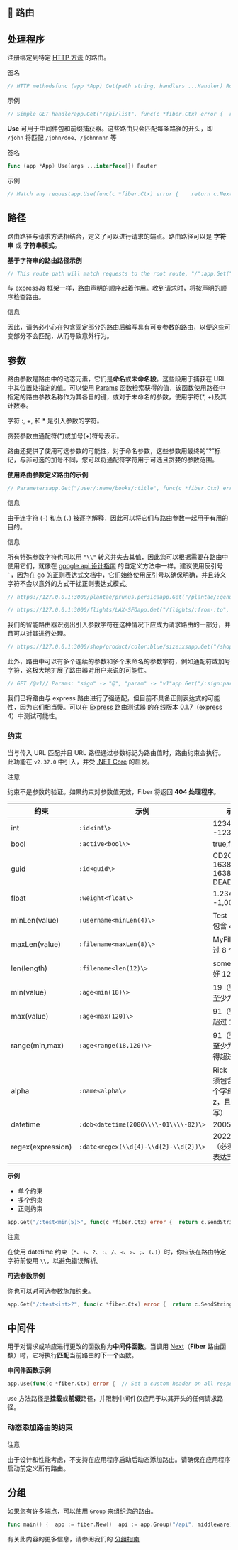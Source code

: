 ## 🔌 路由

## 处理程序[](#handlers "直接链接到处理程序")

注册绑定到特定 [HTTP 方法](https://mdn.org.cn/en-US/docs/Web/HTTP/Methods) 的路由。

签名

```go
// HTTP methodsfunc (app *App) Get(path string, handlers ...Handler) Routerfunc (app *App) Head(path string, handlers ...Handler) Routerfunc (app *App) Post(path string, handlers ...Handler) Routerfunc (app *App) Put(path string, handlers ...Handler) Routerfunc (app *App) Delete(path string, handlers ...Handler) Routerfunc (app *App) Connect(path string, handlers ...Handler) Routerfunc (app *App) Options(path string, handlers ...Handler) Routerfunc (app *App) Trace(path string, handlers ...Handler) Routerfunc (app *App) Patch(path string, handlers ...Handler) Router// Add allows you to specifiy a method as valuefunc (app *App) Add(method, path string, handlers ...Handler) Router// All will register the route on all HTTP methods// Almost the same as app.Use but not bound to prefixesfunc (app *App) All(path string, handlers ...Handler) Router
```

示例

```go
// Simple GET handlerapp.Get("/api/list", func(c *fiber.Ctx) error {  return c.SendString("I'm a GET request!")})// Simple POST handlerapp.Post("/api/register", func(c *fiber.Ctx) error {  return c.SendString("I'm a POST request!")})
```

**Use** 可用于中间件包和前缀捕获器。这些路由只会匹配每条路径的开头，即 `/john` 将匹配 `/john/doe`、`/johnnnnn` 等

签名

```go
func (app *App) Use(args ...interface{}) Router
```

示例

```go
// Match any requestapp.Use(func(c *fiber.Ctx) error {    return c.Next()})// Match request starting with /apiapp.Use("/api", func(c *fiber.Ctx) error {    return c.Next()})// Match requests starting with /api or /home (multiple-prefix support)app.Use([]string{"/api", "/home"}, func(c *fiber.Ctx) error {    return c.Next()})// Attach multiple handlers app.Use("/api", func(c *fiber.Ctx) error {  c.Set("X-Custom-Header", random.String(32))    return c.Next()}, func(c *fiber.Ctx) error {    return c.Next()})
```

## 路径[](#paths "直接链接到路径")

路由路径与请求方法相结合，定义了可以进行请求的端点。路由路径可以是 **字符串** 或 **字符串模式**。

**基于字符串的路由路径示例**

```go
// This route path will match requests to the root route, "/":app.Get("/", func(c *fiber.Ctx) error {      return c.SendString("root")})// This route path will match requests to "/about":app.Get("/about", func(c *fiber.Ctx) error {    return c.SendString("about")})// This route path will match requests to "/random.txt":app.Get("/random.txt", func(c *fiber.Ctx) error {    return c.SendString("random.txt")})
```

与 expressJs 框架一样，路由声明的顺序起着作用。收到请求时，将按声明的顺序检查路由。

信息

因此，请务必小心在包含固定部分的路由后编写具有可变参数的路由，以便这些可变部分不会匹配，从而导致意外行为。

## 参数[](#parameters "直接链接到参数")

路由参数是路由中的动态元素，它们是**命名**或**未命名段**。这些段用于捕获在 URL 中其位置处指定的值。可以使用 [Params](https://fiber.wiki/context#params) 函数检索获得的值，该函数使用路径中指定的路由参数名称作为其各自的键，或对于未命名的参数，使用字符(\*, +)及其计数器。

字符 :, +, 和 \* 是引入参数的字符。

贪婪参数由通配符(\*)或加号(+)符号表示。

路由还提供了使用可选参数的可能性，对于命名参数，这些参数用最终的“?”标记，与非可选的加号不同，您可以将通配符字符用于可选且贪婪的参数范围。

**使用路由参数定义路由的示例**

```go
// Parametersapp.Get("/user/:name/books/:title", func(c *fiber.Ctx) error {    fmt.Fprintf(c, "%s\n", c.Params("name"))    fmt.Fprintf(c, "%s\n", c.Params("title"))    return nil})// Plus - greedy - not optionalapp.Get("/user/+", func(c *fiber.Ctx) error {    return c.SendString(c.Params("+"))})// Optional parameterapp.Get("/user/:name?", func(c *fiber.Ctx) error {    return c.SendString(c.Params("name"))})// Wildcard - greedy - optionalapp.Get("/user/*", func(c *fiber.Ctx) error {    return c.SendString(c.Params("*"))})// This route path will match requests to "/v1/some/resource/name:customVerb", since the parameter character is escapedapp.Get(`/v1/some/resource/name\:customVerb`, func(c *fiber.Ctx) error {    return c.SendString("Hello, Community")})
```

信息

由于连字符 (`-`) 和点 (`.`) 被逐字解释，因此可以将它们与路由参数一起用于有用的目的。

信息

所有特殊参数字符也可以用 `"\\"` 转义并失去其值，因此您可以根据需要在路由中使用它们，就像在 [google api 设计指南](https://cloud.google.com/apis/design/custom_methods) 的自定义方法中一样。建议使用反引号 `` ` ``，因为在 go 的正则表达式文档中，它们始终使用反引号以确保明确，并且转义字符不会以意外的方式干扰正则表达式模式。

```go
// https://127.0.0.1:3000/plantae/prunus.persicaapp.Get("/plantae/:genus.:species", func(c *fiber.Ctx) error {    fmt.Fprintf(c, "%s.%s\n", c.Params("genus"), c.Params("species"))    return nil // prunus.persica})
```

```go
// https://127.0.0.1:3000/flights/LAX-SFOapp.Get("/flights/:from-:to", func(c *fiber.Ctx) error {    fmt.Fprintf(c, "%s-%s\n", c.Params("from"), c.Params("to"))    return nil // LAX-SFO})
```

我们的智能路由器识别出引入参数字符在这种情况下应成为请求路由的一部分，并且可以对其进行处理。

```go
// https://127.0.0.1:3000/shop/product/color:blue/size:xsapp.Get("/shop/product/color::color/size::size", func(c *fiber.Ctx) error {    fmt.Fprintf(c, "%s:%s\n", c.Params("color"), c.Params("size"))    return nil // blue:xs})
```

此外，路由中可以有多个连续的参数和多个未命名的参数字符，例如通配符或加号字符，这极大地扩展了路由器对用户来说的可能性。

```go
// GET /@v1// Params: "sign" -> "@", "param" -> "v1"app.Get("/:sign:param", handler)// GET /api-v1// Params: "name" -> "v1" app.Get("/api-:name", handler)// GET /customer/v1/cart/proxy// Params: "*1" -> "customer/", "*2" -> "/cart"app.Get("/*v1*/proxy", handler)// GET /v1/brand/4/shop/blue/xs// Params: "*1" -> "brand/4", "*2" -> "blue/xs"app.Get("/v1/*/shop/*", handler)
```

我们已将路由与 express 路由进行了强适配，但目前不具备正则表达式的可能性，因为它们相当慢。可以在 [Express 路由测试器](http://forbeslindesay.github.io/express-route-tester/) 的在线版本 0.1.7（express 4）中测试可能性。

### 约束[](#constraints "Direct link to Constraints")

当与传入 URL 匹配并且 URL 路径通过参数标记为路由值时，路由约束会执行。此功能在 `v2.37.0` 中引入，并受 [.NET Core](https://docs.microsoft.com/en-us/aspnet/core/fundamentals/routing?view=aspnetcore-6.0#route-constraints) 的启发。

注意

约束不是参数的验证。如果约束对参数值无效，Fiber 将返回 **404 处理程序**。

| 约束              | 示例                                  | 示例匹配                                                     |
| ----------------- | ------------------------------------- | ------------------------------------------------------------ |
| int               | `:id<int\>`                           | 123456789, -123456789                                        |
| bool              | `:active<bool\>`                      | true,false                                                   |
| guid              | `:id<guid\>`                          | CD2C1638-1638-72D5-1638-DEADBEEF1638                         |
| float             | `:weight<float\>`                     | 1.234, -1,001.01e8                                           |
| minLen(value)     | `:username<minLen(4)\>`               | Test（必须至少包含 4 个字符）                                |
| maxLen(value)     | `:filename<maxLen(8)\>`               | MyFile（不得超过 8 个字符）                                  |
| len(length)       | `:filename<len(12)\>`                 | somefile.txt（恰好 12 个字符）                               |
| min(value)        | `:age<min(18)\>`                      | 19（整数值必须至少为 18）                                    |
| max(value)        | `:age<max(120)\>`                     | 91（整数值不得超过 120）                                     |
| range(min,max)    | `:age<range(18,120)\>`                | 91（整数值必须至少为 18，但不得超过 120）                    |
| alpha             | `:name<alpha\>`                       | Rick（字符串必须包含一个或多个字母字符，a-z，且不区分大小写） |
| datetime          | `:dob<datetime(2006\\\\-01\\\\-02)\>` | 2005-11-01                                                   |
| regex(expression) | `:date<regex(\\d{4}-\\d{2}-\\d{2})\>` | 2022-08-27（必须匹配正则表达式）                             |

**示例**

+   单个约束
+   多个约束
+   正则约束

```go
app.Get("/:test<min(5)>", func(c *fiber.Ctx) error {  return c.SendString(c.Params("test"))})// curl -X GET https://127.0.0.1:3000/12// 12// curl -X GET https://127.0.0.1:3000/1// Cannot GET /1
```

注意

在使用 datetime 约束（`*`、`+`、`?`、`:`、`/`、`<`、`>`、`;`、`(`、`)`）时，你应该在路由特定字符前使用 `\\`，以避免错误解析。

**可选参数示例**

你也可以对可选参数施加约束。

```go
app.Get("/:test<int>?", func(c *fiber.Ctx) error {  return c.SendString(c.Params("test"))})// curl -X GET https://127.0.0.1:3000/42// 42// curl -X GET https://127.0.0.1:3000///// curl -X GET https://127.0.0.1:3000/7.0// Cannot GET /7.0
```

## 中间件[](#middleware "直接链接到中间件")

用于对请求或响应进行更改的函数称为**中间件函数**。当调用 [Next](https://docs.fiber.org.cn/api/ctx#next)（**Fiber** 路由函数）时，它将执行**匹配**当前路由的**下一个**函数。

**中间件函数示例**

```go
app.Use(func(c *fiber.Ctx) error {  // Set a custom header on all responses:  c.Set("X-Custom-Header", "Hello, World")  // Go to next middleware:  return c.Next()})app.Get("/", func(c *fiber.Ctx) error {  return c.SendString("Hello, World!")})
```

`Use` 方法路径是**挂载**或**前缀**路径，并限制中间件仅应用于以其开头的任何请求路径。

### 动态添加路由的约束[](#constraints-on-adding-routes-dynamically "直接链接到动态添加路由的约束")

注意

由于设计和性能考虑，不支持在应用程序启动后动态添加路由。请确保在应用程序启动前定义所有路由。

## 分组[](#grouping "直接链接到分组")

如果您有许多端点，可以使用 `Group` 来组织您的路由。

```go
func main() {  app := fiber.New()  api := app.Group("/api", middleware) // /api  v1 := api.Group("/v1", middleware)   // /api/v1  v1.Get("/list", handler)             // /api/v1/list  v1.Get("/user", handler)             // /api/v1/user  v2 := api.Group("/v2", middleware)   // /api/v2  v2.Get("/list", handler)             // /api/v2/list  v2.Get("/user", handler)             // /api/v2/user  log.Fatal(app.Listen(":3000"))}
```

有关此内容的更多信息，请参阅我们的 [分组指南](https://docs.fiber.org.cn/guide/grouping)